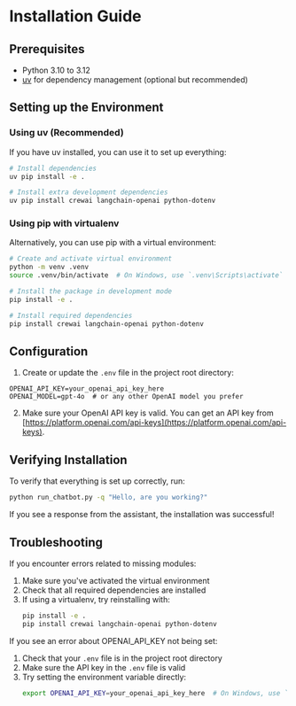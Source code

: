 # Installation Guide

## Prerequisites

- Python 3.10 to 3.12
- [uv](https://docs.astral.sh/uv/) for dependency management (optional but recommended)

## Setting up the Environment

### Using uv (Recommended)

If you have uv installed, you can use it to set up everything:

```bash
# Install dependencies
uv pip install -e .

# Install extra development dependencies
uv pip install crewai langchain-openai python-dotenv
```

### Using pip with virtualenv

Alternatively, you can use pip with a virtual environment:

```bash
# Create and activate virtual environment
python -m venv .venv
source .venv/bin/activate  # On Windows, use `.venv\Scripts\activate`

# Install the package in development mode
pip install -e .

# Install required dependencies
pip install crewai langchain-openai python-dotenv
```

## Configuration

1. Create or update the `.env` file in the project root directory:

```
OPENAI_API_KEY=your_openai_api_key_here
OPENAI_MODEL=gpt-4o  # or any other OpenAI model you prefer
```

2. Make sure your OpenAI API key is valid. You can get an API key from [https://platform.openai.com/api-keys](https://platform.openai.com/api-keys).

## Verifying Installation

To verify that everything is set up correctly, run:

```bash
python run_chatbot.py -q "Hello, are you working?"
```

If you see a response from the assistant, the installation was successful!

## Troubleshooting

If you encounter errors related to missing modules:

1. Make sure you've activated the virtual environment
2. Check that all required dependencies are installed
3. If using a virtualenv, try reinstalling with:
   ```bash
   pip install -e .
   pip install crewai langchain-openai python-dotenv
   ```

If you see an error about OPENAI_API_KEY not being set:

1. Check that your `.env` file is in the project root directory
2. Make sure the API key in the `.env` file is valid
3. Try setting the environment variable directly:
   ```bash
   export OPENAI_API_KEY=your_openai_api_key_here  # On Windows, use `set OPENAI_API_KEY=your_openai_api_key_here`
   ```